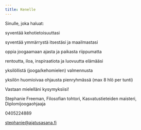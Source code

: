 ```yaml
---
title: Kenelle
---
```


Sinulle, joka haluat:
  
syventää kehotietoisuuttasi

syventää ymmärrystä itsestäsi ja maailmastasi

oppia joogaamaan ajasta ja paikasta riippumatta

rentoutta, iloa, inspiraatiota ja luovuutta elämääsi

yksilöllistä (jooga/kehomielen) valmennusta 

yksilön huomioivaa ohjausta pienryhmässä (max 8 hlö per tunti)


Vastaan mielelläni kysymyksiisi!

Stephanie Freeman, Filosofian tohtori, Kasvatustieteiden maisteri, Diplomijoogaohjaaja

0405224889

[stephanie@ajatusasana.fi](mailto:stephanie@ajatusasana.fi)
